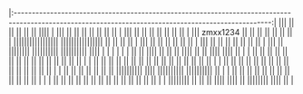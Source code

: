 |:----------------------------------------------------------------------------------------------------------------------------------------------------:|
|||            ||          || ||         ||            ||                ||||                                                                          |
|||            ||        ||     ||       ||            ||              ||    ||                                                                        |
|||            ||      ||         ||     ||            ||             ||      ||                                                                       |
|||  zmxx1234  ||    ||            ||    ||            ||            ||        ||                                                                      |
|||||||||||||||||    ||||||||||||||||    ||            ||            ||        ||                                                                      |
|||            ||    ||                  ||            ||             ||      ||                                                                       |
|||            ||      ||        ||      ||            ||              ||    ||                                                                        |
|||            ||        ||||||||        ||||||||||    ||||||||||        ||||                                                                          |
|                                                                                                                                                      |
|                                                                                                                                                      |
|                                        ||    ||      ||||      ||    ||    ||       ||||     ||      ||       ||||         ||||           ||         |                              |                                        ||    ||     ||  ||           ||    ||      ||  ||     ||    ||      ||    ||      ||  ||          ||         |
|                                        ||    ||    ||    ||    ||    ||    ||     ||    ||     ||  ||     ||       ||    ||    ||         ||         |
|                                        ||    ||    ||    ||    ||    ||    ||    ||      ||    ||  ||    ||             ||      ||        ||         |
|                                        ||    ||    ||    ||    ||    ||    ||    ||||||||||    ||||       ||||||||||    ||||||||||        ||         |
|                                        ||    ||    ||    ||    ||    ||    ||    ||            ||                  ||   ||                ||         |                                                                                                                                                                                     |
|                                        ||    ||    ||    ||    ||     ||  ||      ||    ||     ||         ||      ||     ||    ||                    |
|                                        ||||||||    ||    ||    ||      ||||         ||||       ||          ||||||||        ||||           ||         |
                                      
